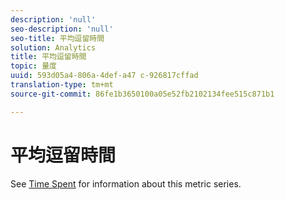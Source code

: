 ```yaml
---
description: 'null'
seo-description: 'null'
seo-title: 平均逗留時間
solution: Analytics
title: 平均逗留時間
topic: 量度
uuid: 593d05a4-806a-4def-a47 c-926817cffad
translation-type: tm+mt
source-git-commit: 86fe1b3650100a05e52fb2102134fee515c871b1

---
```



# 平均逗留時間

See [Time Spent](../../../components/c-variables/c-metrics/metrics-time-spent.md#concept_1241109A742947C9B73E5E2CA2362559) for information about this metric series.
